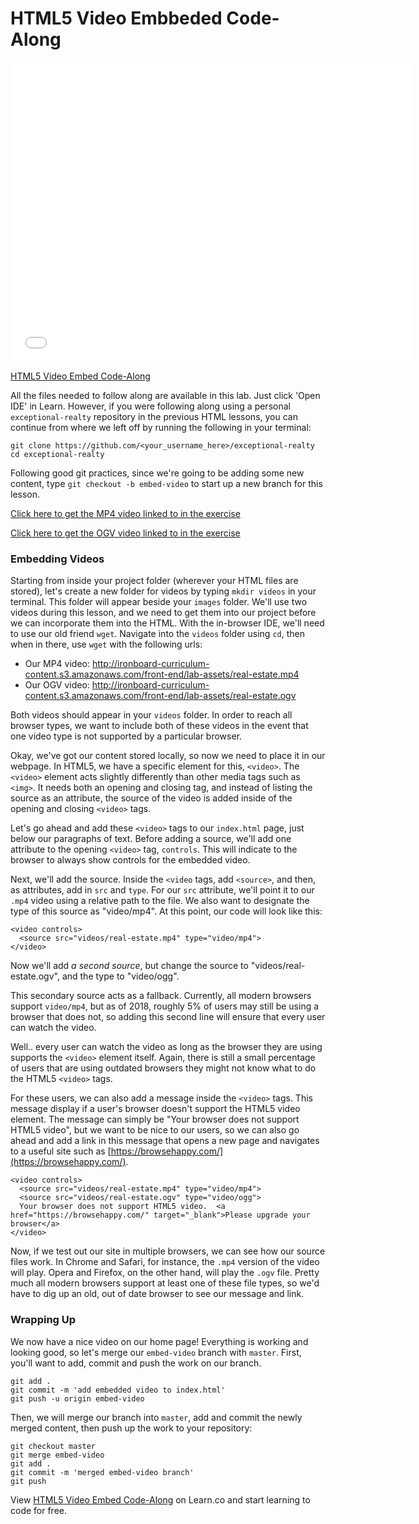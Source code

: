 # HTML5 Video Embbeded Code-Along

<iframe width="640" height="480" src="//www.youtube.com/embed/ymUxDt_mOxU?rel=0&modestbranding=1" frameborder="0" allowfullscreen></iframe>

<p><a href="https://www.youtube.com/watch?v=ymUxDt_mOxU">HTML5 Video Embed Code-Along</a></p>

All the files needed to follow along are available in this lab. Just click 'Open IDE' in Learn. However, if you were following along using a personal `exceptional-realty`
repository in the previous HTML lessons, you can continue from where we left
off by running the following in your terminal:

```
git clone https://github.com/<your_username_here>/exceptional-realty
cd exceptional-realty
```

Following good git practices, since we're going to be adding some new content,
type `git checkout -b embed-video` to start up a new branch for this lesson.

[Click here to get the MP4 video linked to in the exercise](http://ironboard-curriculum-content.s3.amazonaws.com/front-end/lab-assets/real-estate.mp4)

[Click here to get the OGV video linked to in the exercise](http://ironboard-curriculum-content.s3.amazonaws.com/front-end/lab-assets/real-estate.ogv)

### Embedding Videos

Starting from inside your project folder (wherever your HTML files are stored),
let's create a new folder for videos by typing `mkdir videos` in your terminal.
This folder will appear beside your `images` folder. We'll use two videos
during this lesson, and we need to get them into our project before we can
incorporate them into the HTML. With the in-browser IDE, we'll need to use our
old friend `wget`. Navigate into the `videos` folder using `cd`, then when in
there, use `wget` with the following urls:

* Our MP4 video: http://ironboard-curriculum-content.s3.amazonaws.com/front-end/lab-assets/real-estate.mp4
* Our OGV video: http://ironboard-curriculum-content.s3.amazonaws.com/front-end/lab-assets/real-estate.ogv

Both videos should appear in your `videos` folder. In order to reach all
browser types, we want to include both of these videos in the event that one
video type is not supported by a particular browser.

Okay, we've got our content stored locally, so now we need to place it in our
webpage. In HTML5, we have a specific element for this, `<video>`. The
`<video>` element acts slightly differently than other media tags such as
`<img>`. It needs both an opening and closing tag, and instead of listing the
source as an attribute, the source of the video is added inside of the opening
and closing `<video>` tags.

Let's go ahead and add these `<video>` tags to our `index.html` page, just
below our paragraphs of text. Before adding a source, we'll add one attribute
to the opening `<video>` tag, `controls`. This will indicate to the browser to
always show controls for the embedded video.

Next, we'll add the source. Inside the `<video` tags, add `<source>`, and then,
as attributes, add in `src` and `type`. For our `src` attribute, we'll point it
to our `.mp4` video using a relative path to the file. We also want to
designate the type of this source as "video/mp4". At this point, our code will
look like this:

```
<video controls>
  <source src="videos/real-estate.mp4" type="video/mp4">
</video>
```

Now we'll add _a second source_, but change the source to
"videos/real-estate.ogv", and the type to "video/ogg".

This secondary source acts as a fallback.  Currently, all modern browsers support
`video/mp4`, but as of 2018, roughly 5% of users may still be using a browser
that does not, so adding this second line will ensure that every user can watch
the video.  

Well.. every user can watch the video as long as the browser they are using supports
the `<video>` element itself.  Again, there is still a small percentage of users
that are using outdated browsers they might not know what to do the HTML5 `<video>` tags.

For these users, we can also add a message inside the `<video>` tags. This message display
if a user's browser doesn't support the HTML5 video element. The message can
simply be "Your browser does not support HTML5 video", but we want to be nice
to our users, so we can also go ahead and add a link in this message that opens
a new page and navigates to a useful site such as
[https://browsehappy.com/](https://browsehappy.com/).

```
<video controls>
  <source src="videos/real-estate.mp4" type="video/mp4">
  <source src="videos/real-estate.ogv" type="video/ogg">
  Your browser does not support HTML5 video.  <a href="https://browsehappy.com/" target="_blank">Please upgrade your browser</a>
</video>
```

Now, if we test out our site in multiple browsers, we can see how our source
files work. In Chrome and Safari, for instance, the `.mp4` version of the video
will play. Opera and Firefox, on the other hand, will play the `.ogv` file.
Pretty much all modern browsers support at least one of these file types, so
we'd have to dig up an old, out of date browser to see our message and link.

### Wrapping Up

We now have a nice video on our home page! Everything is working and looking
good, so let's merge our `embed-video` branch with `master`. First, you'll
want to add, commit and push the work on our branch.

```
git add .
git commit -m 'add embedded video to index.html'
git push -u origin embed-video
```

Then, we will merge our branch into `master`, add and commit the newly merged
content, then push up the work to your repository:

```
git checkout master
git merge embed-video
git add .
git commit -m 'merged embed-video branch'
git push
```

<p data-visibility='hidden'>View <a
href='https://learn.co/lessons/html5-video-embed-code-along' title='HTML5 Video
Embed Code-Along'>HTML5 Video Embed Code-Along</a> on Learn.co and start
learning to code for free.</p>
